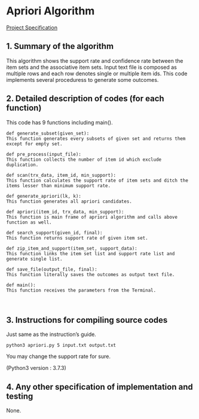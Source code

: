 # Apriori Algorithm

[Project Specification](https://github.com/vctr7/Data_Science/blob/master/apriori_algorithm/apriori.pdf)

## 1.	Summary of the algorithm

  This algorithm shows the support rate and confidence rate between the item sets and the associative item sets. Input text file is composed as multiple rows and each row denotes single or multiple item ids. This code implements several proceduress to generate some outcomes.
   

## 2.	Detailed description of codes (for each function) 

This code has 9 functions including main(). 

    def generate_subset(given_set):
	This function generates every subsets of given set and returns them except for empty set.

    def pre_process(input_file):
	This function collects the number of item id which exclude duplication.

    def scan(trx_data, item_id, min_support):
	This function calculates the support rate of item sets and ditch the items lesser than minimum support rate.

    def generate_apriori(lk, k):
	This function generates all apriori candidates.

    def apriori(item_id, trx_data, min_support):
	This function is main frame of apriori algorithm and calls above function as well.

    def search_support(given_id, final):
	This function returns support rate of given item set.

    def zip_item_and_support(item_set, support_data):
	This function links the item set list and support rate list and generate single list.

    def save_file(output_file, final):
	This function literally saves the outcomes as output text file.

    def main():
	This function receives the parameters from the Terminal.



 
## 3.	Instructions for compiling source codes 

Just same as the instruction’s guide.  

    python3 apriori.py 5 input.txt output.txt


You may change the support rate for sure.

(Python3 version : 3.7.3)
 



## 4.	Any other specification of implementation and testing
None.
